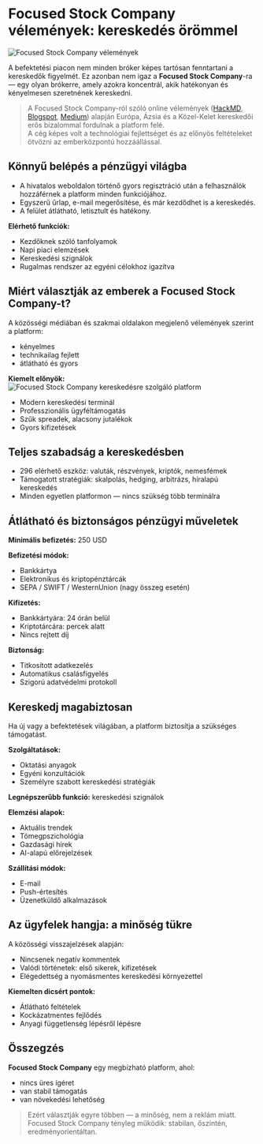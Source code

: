 # Focused Stock Company vélemények: kereskedés örömmel
![Focused Stock Company vélemények](https://github.com/user-attachments/assets/76c58503-9164-43e2-b7ec-36ee96811cd4)


A befektetési piacon nem minden bróker képes tartósan fenntartani a kereskedők figyelmét. Ez azonban nem igaz a **Focused Stock Company**-ra — egy olyan brókerre, amely azokra koncentrál, akik hatékonyan és kényelmesen szeretnének kereskedni.

> A Focused Stock Company-ról szóló online vélemények ([HackMD](https://hackmd.io/@FocusedStockCompany/Bk0rRVm-ee), [Blogspot](https://focusedstockcompany.blogspot.com/2025/05/focused-stock-company-velemenyek-modern.html), [Medium](https://medium.com/@focusedstockcompany/focused-stock-company-v%C3%A9lem%C3%A9nyek-megb%C3%ADzhat%C3%B3-br%C3%B3ker-vagy-sem-68b848de5d4e)) alapján Európa, Ázsia és a Közel-Kelet kereskedői erős bizalommal fordulnak a platform felé.  
> A cég képes volt a technológiai fejlettséget és az előnyös feltételeket ötvözni az emberközpontú hozzáállással.

## Könnyű belépés a pénzügyi világba

- A hivatalos weboldalon történő gyors regisztráció után a felhasználók hozzáférnek a platform minden funkciójához.  
- Egyszerű űrlap, e-mail megerősítése, és már kezdődhet is a kereskedés.  
- A felület átlátható, letisztult és hatékony.

**Elérhető funkciók:**

- Kezdőknek szóló tanfolyamok  
- Napi piaci elemzések  
- Kereskedési szignálok  
- Rugalmas rendszer az egyéni célokhoz igazítva

## Miért választják az emberek a Focused Stock Company-t?

A közösségi médiában és szakmai oldalakon megjelenő vélemények szerint a platform:

- kényelmes  
- technikailag fejlett  
- átlátható és gyors

**Kiemelt előnyök:**
![Focused Stock Company kereskedésre szolgáló platform](https://github.com/user-attachments/assets/21e10155-45df-4a08-b291-ca7f0958c91d)


- Modern kereskedési terminál  
- Professzionális ügyféltámogatás  
- Szűk spreadek, alacsony jutalékok  
- Gyors kifizetések

## Teljes szabadság a kereskedésben

- 296 elérhető eszköz: valuták, részvények, kriptók, nemesfémek  
- Támogatott stratégiák: skalpolás, hedging, arbitrázs, híralapú kereskedés  
- Minden egyetlen platformon — nincs szükség több terminálra

## Átlátható és biztonságos pénzügyi műveletek

**Minimális befizetés:** 250 USD

**Befizetési módok:**

- Bankkártya  
- Elektronikus és kriptopénztárcák  
- SEPA / SWIFT / WesternUnion (nagy összeg esetén)

**Kifizetés:**

- Bankkártyára: 24 órán belül  
- Kriptotárcára: percek alatt  
- Nincs rejtett díj

**Biztonság:**

- Titkosított adatkezelés  
- Automatikus csalásfigyelés  
- Szigorú adatvédelmi protokoll

## Kereskedj magabiztosan

Ha új vagy a befektetések világában, a platform biztosítja a szükséges támogatást.

**Szolgáltatások:**

- Oktatási anyagok  
- Egyéni konzultációk  
- Személyre szabott kereskedési stratégiák

**Legnépszerűbb funkció:** kereskedési szignálok

**Elemzési alapok:**

- Aktuális trendek  
- Tömegpszichológia  
- Gazdasági hírek  
- AI-alapú előrejelzések

**Szállítási módok:**

- E-mail  
- Push-értesítés  
- Üzenetküldő alkalmazások

## Az ügyfelek hangja: a minőség tükre

A közösségi visszajelzések alapján:

- Nincsenek negatív kommentek  
- Valódi történetek: első sikerek, kifizetések  
- Elégedettség a nyomásmentes kereskedési környezettel

**Kiemelten dicsért pontok:**

- Átlátható feltételek  
- Kockázatmentes fejlődés  
- Anyagi függetlenség lépésről lépésre

## Összegzés

**Focused Stock Company** egy megbízható platform, ahol:

- nincs üres ígéret  
- van stabil támogatás  
- van növekedési lehetőség

> Ezért választják egyre többen — a minőség, nem a reklám miatt.  
> Focused Stock Company tényleg működik: stabilan, őszintén, eredményorientáltan.
